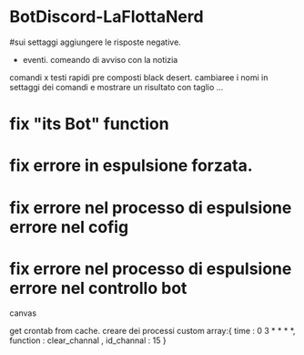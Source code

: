 # BotDiscord-LaFlottaNerd

#sui settaggi aggiungere le risposte negative.


* eventi.
comeando di avviso con la notizia


comandi x testi rapidi pre composti black desert.
cambiaree i nomi in settaggi dei comandi 
e mostrare un risultato con taglio ...





# fix "its Bot" function
# fix errore in espulsione forzata.
# fix errore nel processo di espulsione errore nel cofig
# fix errore nel processo di espulsione errore nel controllo bot

canvas


get crontab from cache.
creare dei processi custom
array:{
    time : 0 3 * * * *, function : clear_channal , id_channal : 15
}